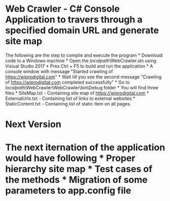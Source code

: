 Web Crawler - C# Console Application to travers through a specified domain URL and generate site map
======================================================================================================
The following are the step to complie and execute the program
	* Download code to a Windows machine 
	* Open the *localpath*\WebCrawler.sln using Visiual Studio 2017
	* Pres Ctrl + F5 to build and run the application
	* A console window with message "Started crawling of https://wiprodigital.com"
	* Wait till you see the second message "Crawling of https://wiprodigital.com completed successfully"
	* Go to *localpath*\WebCrawler\WebCrawler\bin\Debug folder
	* You will find three files
		* SiteMap.txt - Containing site map of https://wiprodigital.com
		* ExternalUrls.txt - Containing list of links to external websites
		* StaticContent.txt - Containing list of static item on all pages.
	
Next Version
======================================================================================================
The next iternation of the application would have following 
	* Proper hierarchy site map
	* Test cases of the methods
	* Migration of some parameters to app.config file
======================================================================================================
